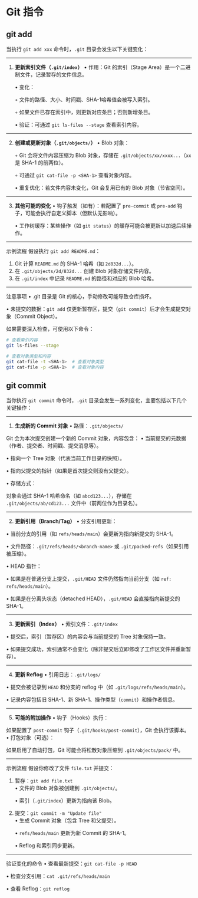 # Git 指令


## git add
当执行 `git add xxx` 命令时，`.git` 目录会发生以下关键变化：

---

1. **更新索引文件（`.git/index`）**
   • 作用：Git 的索引（Stage Area）是一个二进制文件，记录暂存的文件信息。

   • 变化：

     ◦ 文件的路径、大小、时间戳、SHA-1哈希值会被写入索引。

     ◦ 如果文件已存在索引中，则更新对应条目；否则新增条目。

   • 验证：可通过 `git ls-files --stage` 查看索引内容。


---

2. **创建或更新对象（`.git/objects/`）**
   • Blob 对象：

     ◦ Git 会将文件内容压缩为 Blob 对象，存储在 `.git/objects/xx/xxxx...`（`xx` 是 SHA-1 的前两位）。

     ◦ 可通过 `git cat-file -p <SHA-1>` 查看对象内容。

   • 重复优化：若文件内容未变化，Git 会复用已有的 Blob 对象（节省空间）。


---

3. **其他可能的变化**
   • 钩子触发（如有）：若配置了 `pre-commit` 或 `pre-add` 钩子，可能会执行自定义脚本（但默认无影响）。

   • 工作树缓存：某些操作（如 `git status`）的缓存可能会被更新以加速后续操作。


---

示例流程
假设执行 `git add README.md`：
1. Git 计算 `README.md` 的 SHA-1 哈希（如 `2d832d...`）。
2. 在 `.git/objects/2d/832d...` 创建 Blob 对象存储文件内容。
3. 在 `.git/index` 中记录 `README.md` 的路径和对应的 Blob 哈希。

---

注意事项
• .git 目录是 Git 的核心，手动修改可能导致仓库损坏。

• 未提交的数据：`git add` 仅更新暂存区，提交（`git commit`）后才会生成提交对象（Commit Object）。


如果需要深入检查，可使用以下命令：
```bash
# 查看索引内容
git ls-files --stage

# 查看对象类型和内容
git cat-file -t <SHA-1>  # 查看对象类型
git cat-file -p <SHA-1>  # 查看对象内容
```

## git commit 
当你执行 `git commit` 命令时，`.git` 目录会发生一系列变化，主要包括以下几个关键操作：

---

1. **生成新的 Commit 对象**
• 路径：`.git/objects/`  

  Git 会为本次提交创建一个新的 Commit 对象，内容包含：
  • 当前提交的元数据（作者、提交者、时间戳、提交消息等）。

  • 指向一个 Tree 对象（代表当前工作目录的快照）。

  • 指向父提交的指针（如果是首次提交则没有父提交）。

• 存储方式：  

  对象会通过 SHA-1 哈希命名（如 `abcd123...`），存储在 `.git/objects/ab/cd123...` 文件中（前两位作为目录名）。

---

2. **更新引用（Branch/Tag）**
• 分支引用更新：  

  • 当前分支的引用（如 `refs/heads/main`）会更新为指向新提交的 SHA-1。

  • 文件路径：`.git/refs/heads/<branch-name>` 或 `.git/packed-refs`（如果引用被压缩）。

• HEAD 指针：  

  • 如果是在普通分支上提交，`.git/HEAD` 文件仍然指向当前分支（如 `ref: refs/heads/main`）。

  • 如果是在分离头状态（detached HEAD），`.git/HEAD` 会直接指向新提交的 SHA-1。


---

3. **更新索引（Index）**
• 索引文件：`.git/index`  

  • 提交后，索引（暂存区）的内容会与当前提交的 Tree 对象保持一致。

  • 如果提交成功，索引通常不会变化（除非提交后立即修改了工作区文件并重新暂存）。


---

4. **更新 Reflog**
• 引用日志：`.git/logs/`  

  • 提交会被记录到 `HEAD` 和分支的 reflog 中（如 `.git/logs/refs/heads/main`）。

  • 记录内容包括旧 SHA-1、新 SHA-1、操作类型（`commit`）和操作者信息。


---

5. **可能的附加操作**
• 钩子（Hooks）执行：  

  如果配置了 `post-commit` 钩子（`.git/hooks/post-commit`），Git 会执行该脚本。
• 打包对象（可选）：  

  如果启用了自动打包，Git 可能会将松散对象压缩到 `.git/objects/pack/` 中。

---

示例流程
假设你修改了文件 `file.txt` 并提交：
1. 暂存：`git add file.txt`  
   • 文件的 Blob 对象被创建到 `.git/objects/`。

   • 索引（`.git/index`）更新为指向该 Blob。

2. 提交：`git commit -m "Update file"`  
   • 生成 Commit 对象（包含 Tree 和父提交）。

   • `refs/heads/main` 更新为新 Commit 的 SHA-1。

   • Reflog 和索引同步更新。


---

验证变化的命令
• 查看最新提交：`git cat-file -p HEAD`  

• 检查分支引用：`cat .git/refs/heads/main`  

• 查看 Reflog：`git reflog`  

## 